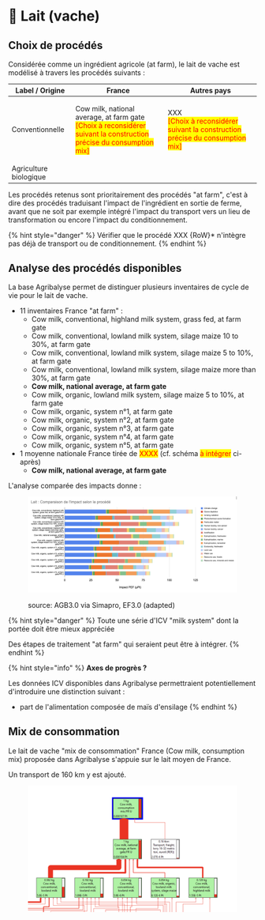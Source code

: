 # 🥛 Lait (vache)

## Choix de procédés

Considérée comme un ingrédient agricole (at farm), le lait de vache est modélisé à travers les procédés suivants :&#x20;

| Label / Origine        | France                                                                                                                                                       | Autres pays                                                                                                             |
| ---------------------- | ------------------------------------------------------------------------------------------------------------------------------------------------------------ | ----------------------------------------------------------------------------------------------------------------------- |
| Conventionnelle        | <p>Cow milk, national average, at farm gate<br><mark style="color:red;">[Choix à reconsidérer suivant la construction précise du consumption mix]</mark></p> | <p>XXX<br><mark style="color:red;">[Choix à reconsidérer suivant la construction précise du consumption mix]</mark></p> |
| Agriculture biologique |                                                                                                                                                              |                                                                                                                         |

Les procédés retenus sont prioritairement des procédés "at farm", c'est à dire des procédés traduisant l'impact de l'ingrédient en sortie de ferme, avant que ne soit par exemple intégré l'impact du transport vers un lieu de transformation ou encore l'impact du conditionnement.

{% hint style="danger" %}
Vérifier que le procédé XXX {RoW}\* n'intègre pas déjà de transport ou de conditionnement.
{% endhint %}

## Analyse des procédés disponibles

La base Agribalyse permet de distinguer plusieurs inventaires de cycle de vie pour le lait de vache.&#x20;

* 11 inventaires France "at farm" :&#x20;
  * Cow milk, conventional, highland milk system, grass fed, at farm gate&#x20;
  * Cow milk, conventional, lowland milk system, silage maize 10 to 30%, at farm gate&#x20;
  * Cow milk, conventional, lowland milk system, silage maize 5 to 10%, at farm gate&#x20;
  * Cow milk, conventional, lowland milk system, silage maize more than 30%, at farm gate&#x20;
  * **Cow milk, national average, at farm gate**&#x20;
  * Cow milk, organic, lowland milk system, silage maize 5 to 10%, at farm gate&#x20;
  * Cow milk, organic, system n°1, at farm gate&#x20;
  * Cow milk, organic, system n°2, at farm gate&#x20;
  * Cow milk, organic, system n°3, at farm gate&#x20;
  * Cow milk, organic, system n°4, at farm gate&#x20;
  * Cow milk, organic, system n°5, at farm gate
* 1 moyenne nationale France tirée de <mark style="color:red;">XXXX</mark> (cf. schéma <mark style="color:red;">à intégrer</mark> ci-après)
  * **Cow milk, national average, at farm gate**

L'analyse comparée des impacts donne :&#x20;

<figure><img src="../../.gitbook/assets/image (1) (4).png" alt=""><figcaption><p>source: AGB3.0 via Simapro, EF3.0 (adapted)</p></figcaption></figure>

{% hint style="danger" %}
Toute une série d'ICV "milk system" dont la portée doit être mieux appréciée

Des étapes de traitement "at farm" qui seraient peut être à intégrer.
{% endhint %}

{% hint style="info" %}
**Axes de progrès ?**

Les données ICV disponibles dans Agribalyse permettraient potentiellement d'introduire une distinction suivant :&#x20;

* part de l'alimentation composée de maïs d'ensilage
{% endhint %}

## Mix de consommation

Le lait de vache "mix de consommation" France (Cow milk, consumption mix) proposée dans Agribalyse s'appuie sur le lait moyen de France.

Un transport de 160 km y est ajouté.

<figure><img src="../../.gitbook/assets/image (5).png" alt=""><figcaption></figcaption></figure>

